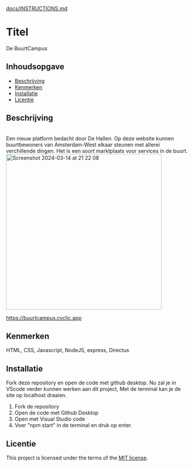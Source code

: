 [docs/INSTRUCTIONS.md](docs/INSTRUCTIONS.md)

# Titel
De BuurtCampus

## Inhoudsopgave

  * [Beschrijving](#beschrijving)
  * [Kenmerken](#kenmerken)
  * [Installatie](#installatie)
  * [Licentie](#licentie)

## Beschrijving
<br>
Een nieuw platform bedacht door De Hallen. Op deze website kunnen buurtbewoners van Amsterdam-West elkaar steunen met allerei verchillende dingen. Het is een soort marktplaats voor services in de buurt.
<img width="425" alt="Screenshot 2024-03-14 at 21 22 08" src="https://github.com/Ryank2004/server-side-rendering-server-side-website/assets/25478764/89db47b9-8c7f-47fe-a3f6-6190431c4ba6">

https://buurtcampus.cyclic.app


## Kenmerken
HTML, CSS, Javascript, NodeJS, express, Directus

## Installatie
Fork deze repository en open de code met github desktop. Nu zal je in VScode verder kunnen werken aan dit project, Met de terminal kan je de site op localhost draaien.

1. Fork de repository
2. Open de code met Github Desktop
3. Open met Visual Studio code
4. Voer "npm start" in de terminal en druk op enter.


## Licentie

This project is licensed under the terms of the [MIT license](./LICENSE).
